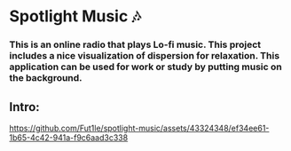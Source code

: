# Spotlight Music 🎶
### This is an online radio that plays Lo-fi music. This project includes a nice visualization of dispersion for relaxation. This application can be used for work or study by putting music on the background.


## Intro:
https://github.com/Fut1le/spotlight-music/assets/43324348/ef34ee61-1b65-4c42-941a-f9c6aad3c338

